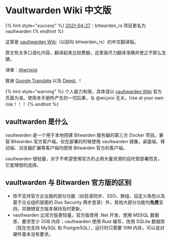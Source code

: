 # Vaultwarden Wiki 中文版

{% hint style="success" %}
[2021-04-27](https://github.com/dani-garcia/vaultwarden/releases/tag/1.21.0)：bitwarden\_rs 项目更名为 vaultwarden
{% endhint %}

这里是 [vaultwarden Wiki](https://github.com/dani-garcia/vaultwarden/wiki)（以前叫 bitwarden\_rs）的中文翻译版。

原文有太多口语化内容，翻译起来比较费脑，这里我尽力翻译准确并使之不那么生硬。

译者：[@wcjxixi](mailto:wcjxixi@gmail.com)

致谢 [Google Translate](https://translate.google.com/) 以及 [DeepL](https://www.deepl.com/) ！

{% hint style="warning" %}
个人能力有限，具体请以 [vaultwarden Wiki](https://github.com/dani-garcia/vaultwarden/wiki) 官方页面为准。使用本手册所产生的一切后果，与 @wcjxixi 无关。Use at your own risk！！！
{% endhint %}

## vaultwarden 是什么 <a id="what-is-vaultwarden"></a>

vaultwarden 是一个用于本地搭建 Bitwarden 服务器的第三方 Docker 项目。兼容 Bitwarden 官方客户端，仅在部署的时候使用 vaultwarden 镜像，桌面端、移动端、浏览器扩展等客户端均使用 Bitwarden 官方的客户端。

vaultwarden 很轻量，对于不希望使用官方的占用大量资源的自托管部署而言，它是理想的选择。

## vaultwarden 与 Bitwarden 官方版的区别 <a id="difference-between-vaultwarden-and-official-bitwarden"></a>

* 除不支持官方企业版的部分功能（如目录同步、SSO、群组、自定义角色以及基于企业组织层面的 Duo  Security 两步登录）外，其他大部分功能均**免费**支持。并跟随官方版本保持及时更新。
* vaultwarden 比官方版更轻量。官方版使用 .Net 开发，使用 MSSQL 数据库，要求至少 2GB 内存；vaultwarden 使用 Rust 编写，改用 SQLite 数据库（现在也支持 MySQL 和 PostgreSQL），运行时只需要 10M 内存，可以说对硬件基本没有要求。

